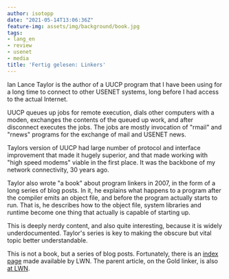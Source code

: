 ```yaml
---
author: isotopp
date: "2021-05-14T13:06:36Z"
feature-img: assets/img/background/book.jpg
tags:
- lang_en
- review
- usenet
- media
title: 'Fertig gelesen: Linkers'
---
```


Ian Lance Taylor is the author of a UUCP program that I have been using for a long time to connect to other USENET systems, long before I had access to the actual Internet.

UUCP queues up jobs for remote execution, dials other computers with a moden, exchanges the contents of the queued up work, and after disconnect executes the jobs. The jobs are mostly invocation of "rmail" and "rnews" programs for the exchange of mail and USENET news.

Taylors version of UUCP had large number of protocol and interface improvement that made it hugely superior, and that made working with "high speed modems" viable in the first place. It was the backbone of my network connectivity, 30 years ago.

Taylor also wrote "a book" about program linkers in 2007, in the form of a long series of blog posts. In it, he explains what happens to a program after the compiler emits an object file, and before the program actually starts to run. That is, he describes how to the object file, system libraries and runtime become one thing that actually is capable of starting up.

This is deeply nerdy content, and also quite interesting, because it is widely underdocumented. Taylor's series is key to making the obscure but vital topic better understandable.

This is not a book, but a series of blog posts. Fortunately, there is an [index page](https://lwn.net/Articles/276782/) made available by LWN. The parent article, on the Gold linker, is also [at LWN](https://lwn.net/Articles/274859/).
